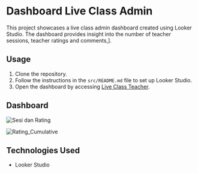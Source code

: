 # Dashboard Live Class Admin

This project showcases a live class admin dashboard created using Looker Studio. The dashboard provides insight into the number of teacher sessions, teacher ratings and comments,].

## Usage

1. Clone the repository.
2. Follow the instructions in the `src/README.md` file to set up Looker Studio.
3. Open the dashboard by accessing [Live Class Teacher](https://lookerstudio.google.com/u/0/reporting/942fe84b-3c8e-44a6-80f6-3b7fdf108374/page/p_8rhp633sbd/edit).

## Dashboard

![Sesi dan Rating](https://github.com/fafaa710/Data-Analyst-Skolla-intern/assets/91203212/959bbfa5-20de-4c1a-b534-2df7a5a9645d)

![Rating_Cumulative](https://github.com/fafaa710/Data-Analyst-Skolla-intern/assets/91203212/8185e21a-7dde-448e-abf1-2c3be198a0dd)

## Technologies Used

- Looker Studio
